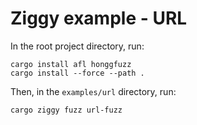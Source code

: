 # Ziggy example - URL

In the root project directory, run:

```
cargo install afl honggfuzz
cargo install --force --path .
```

Then, in the `examples/url` directory, run:

```
cargo ziggy fuzz url-fuzz
```
